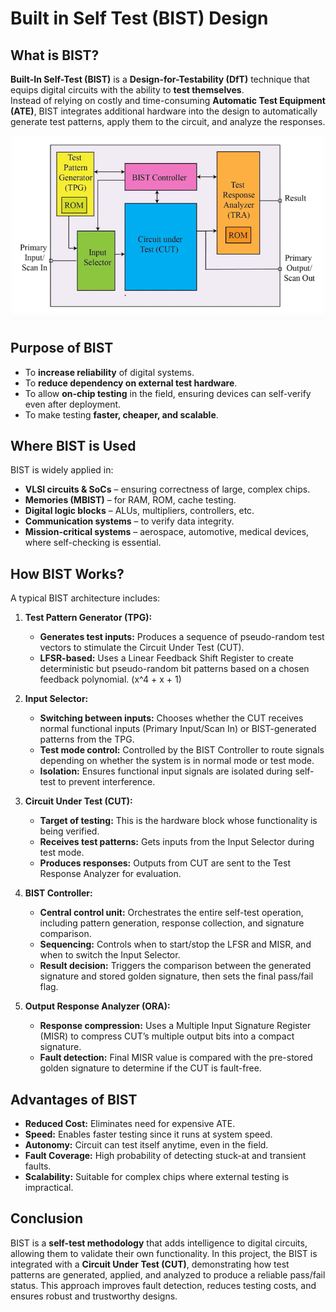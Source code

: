 # Built in Self Test (BIST) Design

## What is BIST?
**Built-In Self-Test (BIST)** is a **Design-for-Testability (DfT)** technique that equips digital circuits with the ability to **test themselves**.  
Instead of relying on costly and time-consuming **Automatic Test Equipment (ATE)**, BIST integrates additional hardware into the design to automatically generate test patterns, apply them to the circuit, and analyze the responses.

<p align="center">
  <img src="bist_arch.png" alt="BIST Architecture" width="500"/>
</p>


## Purpose of BIST
- To **increase reliability** of digital systems.  
- To **reduce dependency on external test hardware**.  
- To allow **on-chip testing** in the field, ensuring devices can self-verify even after deployment.  
- To make testing **faster, cheaper, and scalable**.  



## Where BIST is Used
BIST is widely applied in:  
- **VLSI circuits & SoCs** – ensuring correctness of large, complex chips.  
- **Memories (MBIST)** – for RAM, ROM, cache testing.  
- **Digital logic blocks** – ALUs, multipliers, controllers, etc.  
- **Communication systems** – to verify data integrity.  
- **Mission-critical systems** – aerospace, automotive, medical devices, where self-checking is essential.  

## How BIST Works?
A typical BIST architecture includes:

1. **Test Pattern Generator (TPG):** 
   - **Generates test inputs:** Produces a sequence of pseudo-random test vectors to stimulate the Circuit Under Test (CUT).
   - **LFSR-based:** Uses a Linear Feedback Shift Register to create deterministic but pseudo-random bit patterns based on a chosen feedback polynomial. (x^4 + x + 1)

2. **Input Selector:**
   - **Switching between inputs:** Chooses whether the CUT receives normal functional inputs (Primary Input/Scan In) or BIST-generated patterns from the TPG.
   - **Test mode control:** Controlled by the BIST Controller to route signals depending on whether the system is in normal mode or test mode.
   - **Isolation:** Ensures functional input signals are isolated during self-test to prevent interference.
     
3. **Circuit Under Test (CUT):**
   - **Target of testing:** This is the hardware block whose functionality is being verified.
   - **Receives test patterns:** Gets inputs from the Input Selector during test mode.
   - **Produces responses:** Outputs from CUT are sent to the Test Response Analyzer for evaluation.

4. **BIST Controller:**
   - **Central control unit:** Orchestrates the entire self-test operation, including pattern generation, response collection, and signature comparison.
   - **Sequencing:** Controls when to start/stop the LFSR and MISR, and when to switch the Input Selector.
   - **Result decision:** Triggers the comparison between the generated signature and stored golden signature, then sets the final pass/fail flag.

5. **Output Response Analyzer (ORA):**
   - **Response compression:** Uses a Multiple Input Signature Register (MISR) to compress CUT’s multiple output bits into a compact signature.
   - **Fault detection:** Final MISR value is compared with the pre-stored golden signature to determine if the CUT is fault-free.


## Advantages of BIST
- **Reduced Cost:** Eliminates need for expensive ATE.  
- **Speed:** Enables faster testing since it runs at system speed.  
- **Autonomy:** Circuit can test itself anytime, even in the field.  
- **Fault Coverage:** High probability of detecting stuck-at and transient faults.  
- **Scalability:** Suitable for complex chips where external testing is impractical.  


## Conclusion
BIST is a **self-test methodology** that adds intelligence to digital circuits, allowing them to validate their own functionality. In this project, the BIST is integrated with a **Circuit Under Test (CUT)**, demonstrating how test patterns are generated, applied, and analyzed to produce a reliable pass/fail status. This approach improves fault detection, reduces testing costs, and ensures robust and trustworthy designs.
